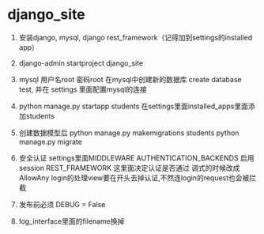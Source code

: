 # django_site

1.
    安装django, mysql, django rest_framework（记得加到settings的installed app）

2.
    django-admin startproject django_site

3.
    mysql 用户名root  密码root
    在mysql中创建新的数据库  create database test, 并在 settings 里面配置mysql的连接

4.
    python manage.py startapp students
    在settings里面installed_apps里面添加students

5.
    创建数据模型后
    python manage.py makemigrations students
    python manage.py migrate
    
6.
    安全认证
    settings里面MIDDLEWARE AUTHENTICATION_BACKENDS 启用session
    REST_FRAMEWORK 这里面决定认证是否通过  调式的时候改成AllowAny
    login的处理view要在开头去掉认证,不然连login的request也会被拦截
    
7.
    发布前必须 DEBUG = False 
    
8.
    log_interface里面的filename换掉